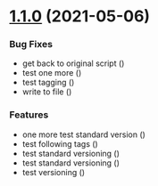 # [1.1.0](https://github.com/shdkej/dotfiles/compare/v1.0.1...v1.1.0) (2021-05-06)


### Bug Fixes

* get back to original script ([](https://github.com/shdkej/dotfiles/commit/))
* test one more ([](https://github.com/shdkej/dotfiles/commit/))
* test tagging ([](https://github.com/shdkej/dotfiles/commit/))
* write to file ([](https://github.com/shdkej/dotfiles/commit/))


### Features

* one more test standard version ([](https://github.com/shdkej/dotfiles/commit/))
* test following tags ([](https://github.com/shdkej/dotfiles/commit/))
* test standard versioning ([](https://github.com/shdkej/dotfiles/commit/))
* test standard versioning ([](https://github.com/shdkej/dotfiles/commit/))
* test versioning ([](https://github.com/shdkej/dotfiles/commit/))




